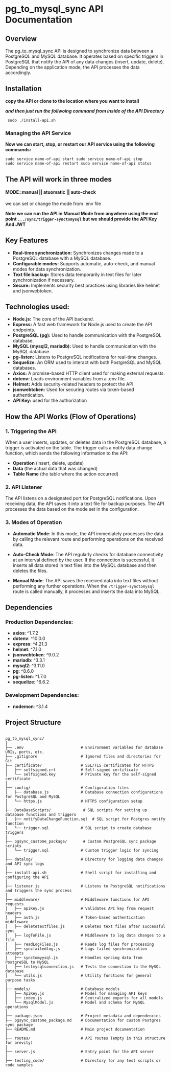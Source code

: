# pg_to_mysql_sync API Documentation
## Overview
The pg_to_mysql_sync API is designed to synchronize data between a PostgreSQL and MySQL database. It operates based on specific triggers in PostgreSQL that notify the API of any data changes (insert, update, delete). Depending on the application mode, the API processes the data accordingly.

## Installation
**copy the API or clone to the location where you want to install**

***and then just run the follwoing command from inside of the API Directory***

<code> sudo ./install-api.sh </code>
### Managing the API Service
**Now we can start, stop, or restart our API service using the following commands:**

<code>sudo service name-of-api start
sudo service name-of-api stop
sudo service name-of-api restart
sudo service name-of-api status
</code>

## The API will work in three modes
#### MODE=manual || atuomatic || auto-check

we can set or change the mode from .env file

**Note we can run the API in Manual Mode from anywhere using the end point <code>.../sync/trigger-synctomysql</code> but we should provide the API Key And JWT**

## Key Features
- **Real-time synchronization:** Synchronizes changes made to a PostgreSQL database with a MySQL database.
- **Configurable modes:** Supports automatic, auto-check, and manual modes for data synchronization.
- **Text file backup:** Stores data temporarily in text files for later synchronization if necessary.
- **Secure:** Implements security best practices using libraries like helmet and jsonwebtoken.

## Technologies used:
- **Node.js:** The core of the API backend.
- **Express:** A fast web framework for Node.js used to create the API endpoints.
- **PostgreSQL (pg):** Used to handle communication with the PostgreSQL database.
- **MySQL (mysql2, mariadb):** Used to handle communication with the MySQL database.
- **pg-listen:** Listens to PostgreSQL notifications for real-time changes.
- **Sequelize:** An ORM used to interact with both PostgreSQL and MySQL databases.
- **Axios:** A promise-based HTTP client used for making external requests.
- **dotenv:** Loads environment variables from a .env file.
- **Helmet:** Adds security-related headers to protect the API.
- **jsonwebtoken:** Used for securing routes via token-based authentication.
- **API Key:** used for the authorization

## How the API Works (Flow of Operations)

### 1. Triggering the API
When a user inserts, updates, or deletes data in the PostgreSQL database, a trigger is activated on the table.
The trigger calls a notify data change function, which sends the following information to the API:
- **Operation** (insert, delete, update)
- **Data** (the actual data that was changed)
- **Table Name** (the table where the action occurred)

### 2. API Listener
The API listens on a designated port for PostgreSQL notifications.
Upon receiving data, the API saves it into a text file for backup purposes.
The API processes the data based on the mode set in the configuration.

### 3. Modes of Operation
- **Automatic Mode**: In this mode, the API immediately processes the data by calling the relevant route and performing operations on the received data.

- **Auto-Check Mode**: The API regularly checks for database connectivity at an interval defined by the user. If the connection is successful, it inserts all data stored in text files into the MySQL database and then deletes the files.

- **Manual Mode**: The API saves the received data into text files without performing any further operations. When the `/trigger-synctomysql` route is called manually, it processes and inserts the data into MySQL.

 ## Dependencies

### Production Dependencies:
- **axios**: ^1.7.2
- **dotenv**: ^10.0.0
- **express**: ^4.21.3
- **helmet**: ^7.1.0
- **jsonwebtoken**: ^9.0.2
- **mariadb**: ^3.3.1
- **mysql2**: ^3.11.0
- **pg**: ^8.6.0
- **pg-listen**: ^1.7.0
- **sequelize**: ^6.6.2

### Development Dependencies:
- **nodemon**: ^3.1.4

## Project Structure
<code>
pg_to_mysql_sync/
│
├── .env                         # Environment variables for database URIs, ports, etc.
├── .gitignore                   # Ignored files and directories for Git
├── certificate/                 # SSL/TLS certificates for HTTPS
│   ├── selfsigned.crt           # Self-signed certificate
│   └── selfsigned.key           # Private key for the self-signed certificate
│
├── config/                      # Configuration files
│   ├── database.js              # Database connection configurations for PostgreSQL and MySQL
│   └── https.js                 # HTTPS configuration setup
│
├── DataBaseScripts/              # SQL scripts for setting up database functions and triggers
│   ├── notifyDataChangeFunction.sql  # SQL script for Postgres notify function
│   └── trigger.sql              # SQL script to create database triggers
│
├── pgsync_custome_package/       # Custom PostgreSQL sync package scripts
│   └── trigger.sql              # Custom trigger logic for syncing
│
├── datalog/                     # Directory for logging data changes and API sync logs
│
├── install-api.sh               # Shell script for installing and configuring the API
│
├── listener.js                  # Listens to PostgreSQL notifications and triggers the sync process
│
├── middleware/                  # Middleware functions for API requests
│   ├── apiKey.js                # Validates API key from request headers
│   ├── auth.js                  # Token-based authentication middleware
│   ├── deletetextfiles.js       # Deletes text files after successful sync
│   ├── logToFile.js             # Middleware to log data changes to a file
│   ├── readLogFiles.js          # Reads log files for processing
│   ├── syncfailedlog.js         # Logs failed synchronization attempts
│   ├── synctomyysql.js          # Handles syncing data from PostgreSQL to MySQL
│   ├── testmysqlconnection.js   # Tests the connection to the MySQL database
│   └── utils.js                 # Utility functions for general purpose tasks
│
├── models/                      # Database models
│   ├── ApiKey.js                # Model for managing API keys
│   ├── index.js                 # Centralized exports for all models
│   └── MysqlModel.js            # Model and schema for MySQL operations
│
├── package.json                 # Project metadata and dependencies
├── pgsync_custome_package.md    # Documentation for custom Postgres sync package
├── README.md                    # Main project documentation
│
├── routes/                      # API routes (empty in this structure for brevity)
│
├── server.js                    # Entry point for the API server
│
├── testing_code/                # Directory for any test scripts or code samples
</code>
